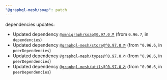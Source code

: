 ```yaml
---
"@graphql-mesh/soap": patch
---
```

dependencies updates:
  - Updated dependency [`@omnigraph/soap@0.97.0` ↗︎](https://www.npmjs.com/package/@omnigraph/soap/v/0.97.0) (from `0.96.7`, in `dependencies`)
  - Updated dependency [`@graphql-mesh/store@^0.97.0` ↗︎](https://www.npmjs.com/package/@graphql-mesh/store/v/0.97.0) (from `^0.96.6`, in `peerDependencies`)
  - Updated dependency [`@graphql-mesh/types@^0.97.0` ↗︎](https://www.npmjs.com/package/@graphql-mesh/types/v/0.97.0) (from `^0.96.6`, in `peerDependencies`)
  - Updated dependency [`@graphql-mesh/utils@^0.97.0` ↗︎](https://www.npmjs.com/package/@graphql-mesh/utils/v/0.97.0) (from `^0.96.6`, in `peerDependencies`)
